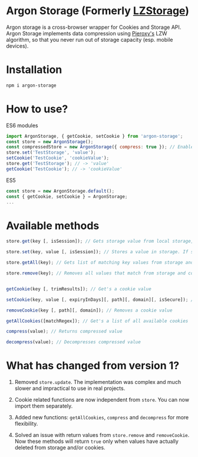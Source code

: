 # Argon Storage (Formerly <a href="https://www.npmjs.com/package/lzstorage">LZStorage</a>)

Argon storage is a cross-browser wrapper for Cookies and Storage API. Argon Storage implements data compression using <a href="https://github.com/pieroxy/lz-string">Pieroxy's</a> LZW algorithm, so that you never run out of storage capacity (esp. mobile devices).

# Installation

```sh
npm i argon-storage
```

# How to use?

ES6 modules

```js
import ArgonStorage, { getCookie, setCookie } from 'argon-storage';
const store = new ArgonStorage();
const compressedStore = new ArgonStorage({ compress: true }); // Enable compression
store.set('TestStorage', 'value');
setCookie('TestCookie', 'cookieValue');
store.get('TestStorage'); // -> 'value'
getCookie('TestCookie'); // -> 'cookieValue'
```

ES5

```js
const store = new ArgonStorage.default();
const { getCookie, setCookie } = ArgonStorage;
...
```

# Available methods

```js
store.get(key [, isSession]); // Gets storage value from local storage, session storage or cookie (whichever is available)

store.set(key, value [, isSession]); // Stores a value in storage. If storage is unavailable, the value is saved in cookies

store.getAll(key); // Gets list of matching key values from storage and cookies

store.remove(key); // Removes all values that match from storage and cookies. 


getCookie(key [, trimResults]); // Get's a cookie value

setCookie(key, value [, expiryInDays][, path][, domain][, isSecure]); // Set's a cookie value

removeCookie(key [, path][, domain]); // Removes a cookie value

getAllCookies([matchRegex]); // Get's a list of all available cookies

compress(value); // Returns compressed value

decompress(value); // Decompresses compressed value
```

# What has changed from version 1?

1. Removed ``store.update``. The implementation was complex and much slower and impractical to use in real projects.

2. Cookie related functions are now independent from ``store``. You can now import them separately.<br>

3. Added new functions: ``getAllCookies``, ``compress`` and ``decompress`` for more flexibility.<br>

4. Solved an issue with return values from ``store.remove`` and ``removeCookie``. Now these methods will return ``true`` only when values have actually deleted from storage and/or cookies.